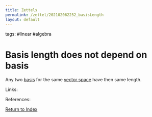 ```yaml
---
title: Zettels
permalink: /zettel/202102062252_basisLength
layout: default
---
```

tags: #linear #algebra

# Basis length does not depend on basis

Any two [basis](202102062154_basisDefinition) for the same [vector space](202102061359_vectorSpaceDefinition) have 
then same length.

Links: 

References: 

[Return to Index](index)